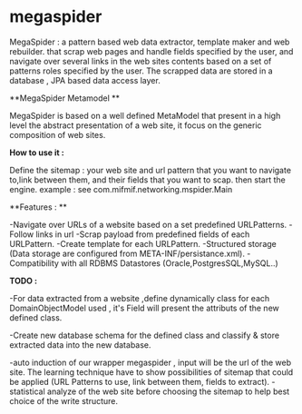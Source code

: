 megaspider
=======
MegaSpider : a pattern based web data extractor, template maker and web rebuilder. that scrap web pages and handle fields specified by the user, 
and navigate over several links in the web sites contents based on a set of patterns roles specified by the user. The scrapped data are stored in a database , JPA based data access layer.


**MegaSpider Metamodel **

MegaSpider is based on a well defined MetaModel that present in a high level the abstract presentation of a web site, it focus on the  generic composition of web sites.

**How to use it :**

Define the sitemap : your web site and url pattern that you want to navigate to,link between them, and their fields that you want to scap. then start the engine. example : see 
com.mifmif.networking.mspider.Main

**Features : **

-Navigate over URLs of a website based on a set predefined URLPatterns.
-Follow links in url
-Scrap payload from predefined fields of each URLPattern.
-Create template for each URLPattern.
-Structured storage (Data storage are configured from META-INF/persistance.xml).
-Compatibility with all RDBMS Datastores (Oracle,PostgresSQL,MySQL..)


**TODO :**

-For data extracted from a website ,define dynamically class  for each DomainObjectModel used , it's Field will present the attributs of the new defined class.

-Create new database schema for the defined class and classify & store extracted data into the new database.

-auto induction of our wrapper megaspider , input will be the url of the web site. The learning technique have to show possibilities of sitemap that could be applied (URL Patterns to use, link between them, fields to extract).
-statistical analyze of the web site before choosing the sitemap to help best choice of the write structure. 